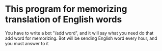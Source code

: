 #  This program for memorizing translation of English words
You have to write a bot "/add word", and it will say what you need do that add word for memorizing. Bot will be sending 
English word every hour, and you must answer to it
